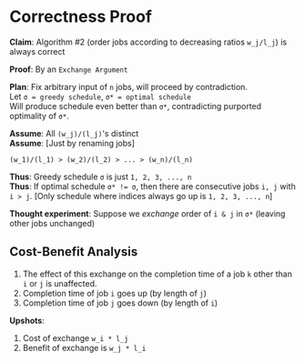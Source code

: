 # Correctness Proof

**Claim**: Algorithm #2 (order jobs according to decreasing ratios `w_j/l_j`) is
always correct

**Proof**: By an `Exchange Argument`

**Plan**: Fix arbitrary input of `n` jobs, will proceed by contradiction.  
Let `σ = greedy schedule`, `σ* = optimal schedule`  
Will produce schedule even better than `σ*`, contradicting purported optimality
of `σ*`.

**Assume**: All `(w_j)/(l_j)`'s distinct  
**Assume**: [Just by renaming jobs] 
```
(w_1)/(l_1) > (w_2)/(l_2) > ... > (w_n)/(l_n)
```

**Thus**: Greedy schedule `σ` is just `1, 2, 3, ..., n`  
**Thus**: If optimal schedule `σ* != σ`, then there are consecutive jobs `i, j`
with `i > j`. [Only schedule where indices always go up is `1, 2, 3, ..., n`]  

**Thought experiment**: Suppose we *exchange* order of `i & j` in `σ*` (leaving
other jobs unchanged)

## Cost-Benefit Analysis

1. The effect of this exchange on the completion time of a job `k` other than `i` or `j` is unaffected.
2. Completion time of job `i` goes up (by length of `j`)
3. Completion time of job `j` goes down (by length of `i`)

**Upshots**:
1. Cost of exchange `w_i * l_j`
2. Benefit of exchange is `w_j * l_i`
